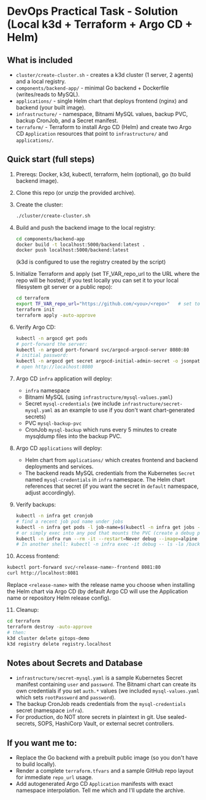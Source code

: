 # DevOps Practical Task - Solution (Local k3d + Terraform + Argo CD + Helm)

## What is included
- `cluster/create-cluster.sh` - creates a k3d cluster (1 server, 2 agents) and a local registry.
- `components/backend-app/` - minimal Go backend + Dockerfile (writes/reads to MySQL).
- `applications/` - single Helm chart that deploys frontend (nginx) and backend (your built image).
- `infrastructure/` - namespace, Bitnami MySQL values, backup PVC, backup CronJob, and a Secret manifest.
- `terraform/` - Terraform to install Argo CD (Helm) and create two Argo CD `Application` resources that point to `infrastructure/` and `applications/`.

## Quick start (full steps)
1. Prereqs: Docker, k3d, kubectl, terraform, helm (optional), go (to build backend image).
2. Clone this repo (or unzip the provided archive).
3. Create the cluster:
   ```bash
   ./cluster/create-cluster.sh
   ```
4. Build and push the backend image to the local registry:
   ```bash
   cd components/backend-app
   docker build -t localhost:5000/backend:latest .
   docker push localhost:5000/backend:latest
   ```
   (k3d is configured to use the registry created by the script)

5. Initialize Terraform and apply (set TF_VAR_repo_url to the URL where the repo will be hosted; if you test locally you can set it to your local filesystem git server or a public repo):
   ```bash
   cd terraform
   export TF_VAR_repo_url="https://github.com/<you>/<repo>"   # set to your repo url
   terraform init
   terraform apply -auto-approve
   ```

6. Verify Argo CD:
   ```bash
   kubectl -n argocd get pods
   # port-forward the server:
   kubectl -n argocd port-forward svc/argocd-argocd-server 8080:80
   # initial password:
   kubectl -n argocd get secret argocd-initial-admin-secret -o jsonpath="{.data.password}" | base64 -d
   # open http://localhost:8080
   ```

7. Argo CD `infra` application will deploy:
   - `infra` namespace
   - Bitnami MySQL (using `infrastructure/mysql-values.yaml`)
   - Secret `mysql-credentials` (we include `infrastructure/secret-mysql.yaml` as an example to use if you don't want chart-generated secrets)
   - PVC `mysql-backup-pvc`
   - CronJob `mysql-backup` which runs every 5 minutes to create mysqldump files into the backup PVC.

8. Argo CD `applications` will deploy:
   - Helm chart from `applications/` which creates frontend and backend deployments and services.
   - The backend reads MySQL credentials from the Kubernetes `Secret` named `mysql-credentials` in `infra` namespace. The Helm chart references that secret (if you want the secret in `default` namespace, adjust accordingly).

9. Verify backups:
   ```bash
   kubectl -n infra get cronjob
   # find a recent job pod name under jobs
   kubectl -n infra get pods -l job-name=$(kubectl -n infra get jobs --sort-by=.metadata.creationTimestamp -o=jsonpath='{.items[-1].metadata.name}' )
   # or simply exec into any pod that mounts the PVC (create a debug pod) and list /backups
   kubectl -n infra run --rm -it --restart=Never debug --image=alpine -- sh -c "apk add --no-cache bash; sleep 1d"
   # In another shell: kubectl -n infra exec -it debug -- ls -la /backups
   ```

10. Access frontend:
   ```bash
   kubectl port-forward svc/<release-name>-frontend 8081:80
   curl http://localhost:8081
   ```
   Replace `<release-name>` with the release name you choose when installing the Helm chart via Argo CD (by default Argo CD will use the Application name or repository Helm release config).

11. Cleanup:
   ```bash
   cd terraform
   terraform destroy -auto-approve
   # then:
   k3d cluster delete gitops-demo
   k3d registry delete registry.localhost
   ```

## Notes about Secrets and Database
- `infrastructure/secret-mysql.yaml` is a sample Kubernetes Secret manifest containing `user` and `password`. The Bitnami chart can create its own credentials if you set `auth.*` values (we included `mysql-values.yaml` which sets `rootPassword` and `password`).
- The backup CronJob reads credentials from the `mysql-credentials` secret (namespace `infra`).
- For production, do NOT store secrets in plaintext in git. Use sealed-secrets, SOPS, HashiCorp Vault, or external secret controllers.

## If you want me to:
- Replace the Go backend with a prebuilt public image (so you don't have to build locally).
- Render a complete `terraform.tfvars` and a sample GitHub repo layout for immediate `repo_url` usage.
- Add autogenerated Argo CD `Application` manifests with exact namespace interpolation.
Tell me which and I'll update the archive.
